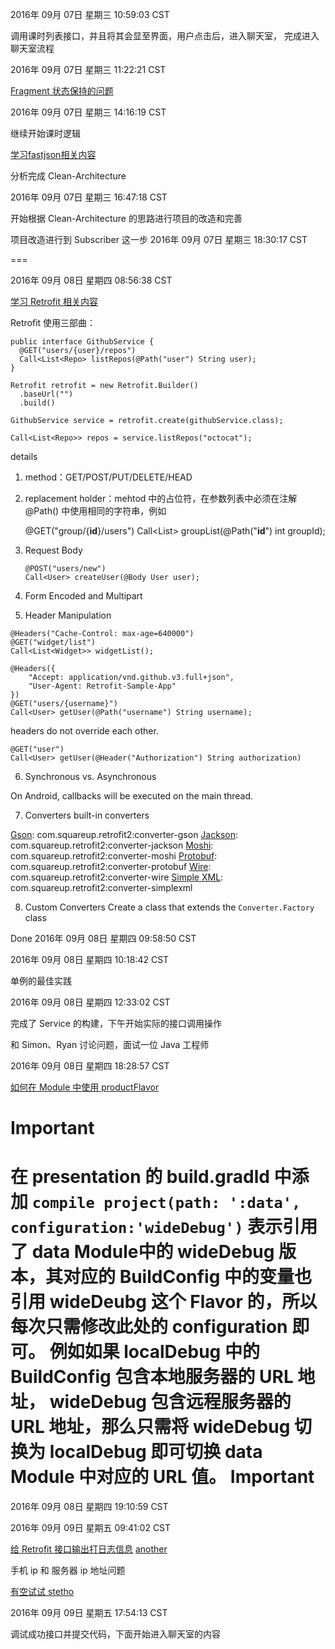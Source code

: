 

2016年 09月 07日 星期三 10:59:03 CST

调用课时列表接口，并且将其会显至界面，用户点击后，进入聊天室，
完成进入聊天室流程

2016年 09月 07日 星期三 11:22:21 CST

[Fragment 状态保持的问题](http://www.cnblogs.com/kissazi2/p/4116456.html)


2016年 09月 07日 星期三 14:16:19 CST

继续开始课时逻辑

[学习fastjson相关内容](https://github.com/alibaba/fastjson/wiki/Android%E7%89%88%E6%9C%AC)

分析完成 Clean-Architecture 

2016年 09月 07日 星期三 16:47:18 CST

开始根据 Clean-Architecture 的思路进行项目的改造和完善


项目改造进行到 Subscriber 这一步 2016年 09月 07日 星期三 18:30:17 CST


===


2016年 09月 08日 星期四 08:56:38 CST

[学习 Retrofit 相关内容](http://square.github.io/retrofit/)

Retrofit 使用三部曲：

```
public interface GithubService {
  @GET("users/{user}/repos")
  Call<List<Repo> listRepos(@Path("user") String user);
}
```

```
Retrofit retrofit = new Retrofit.Builder()
  .baseUrl("")
  .build()
  
GithubService service = retrofit.create(githubService.class);
```

```
Call<List<Repo>> repos = service.listRepos("octocat");
```

details

1. method：GET/POST/PUT/DELETE/HEAD
2. replacement holder：mehtod 中的占位符，在参数列表中必须在注解
   @Path() 中使用相同的字符串，例如

   @GET("group/{**id**}/users")
   Call<List<User>> groupList(@Path("**id**") int groupId);

3. Request Body
   ```
   @POST("users/new")
   Call<User> createUser(@Body User user);
   ```
   
4. Form Encoded and Multipart
5. Header Manipulation
```
@Headers("Cache-Control: max-age=640000")
@GET("widget/list")
Call<List<Widget>> widgetList();
```

```
@Headers({
    "Accept: application/vnd.github.v3.full+json",
    "User-Agent: Retrofit-Sample-App"
})
@GET("users/{username}")
Call<User> getUser(@Path("username") String username);
```

headers do not override each other.
```
@GET("user")
Call<User> getUser(@Header("Authorization") String authorization)
```

6. Synchronous vs. Asynchronous

  On Android, callbacks will be executed on the main thread. 

7. Converters
  built-in converters
  
  [Gson](https://github.com/google/gson): com.squareup.retrofit2:converter-gson
  [Jackson](http://wiki.fasterxml.com/JacksonHome): com.squareup.retrofit2:converter-jackson
  [Moshi](https://github.com/square/moshi/): com.squareup.retrofit2:converter-moshi
  [Protobuf](https://developers.google.com/protocol-buffers/): com.squareup.retrofit2:converter-protobuf
  [Wire](https://github.com/square/wire): com.squareup.retrofit2:converter-wire
  [Simple XML](http://simple.sourceforge.net/): com.squareup.retrofit2:converter-simplexml
  
8. Custom Converters
  Create a class that extends the `Converter.Factory` class
  
Done 2016年 09月 08日 星期四 09:58:50 CST

2016年 09月 08日 星期四 10:18:42 CST

单例的最佳实践


2016年 09月 08日 星期四 12:33:02 CST

完成了 Service 的构建，下午开始实际的接口调用操作

和 Simon、Ryan 讨论问题，面试一位 Java 工程师

2016年 09月 08日 星期四 18:28:57 CST

[如何在 Module 中使用 productFlavor](http://stackoverflow.com/questions/24307596/how-can-i-add-flavors-in-a-module-with-android-studio)

**Important**
===

在 presentation 的 build.gradld 中添加
`compile project(path: ':data', configuration:'wideDebug')`
表示引用了 data Module中的 wideDebug 版本，其对应的 BuildConfig 中的变量也引用
wideDeubg 这个 Flavor 的，所以每次只需修改此处的 configuration 即可。
例如如果 localDebug 中的 BuildConfig 包含本地服务器的 URL 地址，
wideDebug 包含远程服务器的 URL 地址，那么只需将 wideDebug 切换为 localDebug
即可切换 data Module 中对应的 URL 值。
**Important**
===

2016年 09月 08日 星期四 19:10:59 CST



2016年 09月 09日 星期五 09:41:02 CST

[给 Retrofit 接口输出打日志信息](http://www.tuicool.com/articles/6zIvQbb)
[another](http://blog.csdn.net/u013164293/article/details/51811930)

手机 ip 和 服务器 ip 地址问题

[有空试试 stetho](http://www.tuicool.com/articles/BF3aIzm)


2016年 09月 09日 星期五 17:54:13 CST

调试成功接口并提交代码，下面开始进入聊天室的内容








